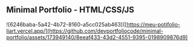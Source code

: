 ## Minimal Portfolio - HTML/CSS/JS

![6246baba-5a42-4b72-8160-a5cc025ab463]([https://meu-potifolio-liart.vercel.app/](https://github.com/devportfoliocode/minimal-portfolio/assets/173949140/8eeaf433-43d2-4551-9395-0198909876d9)

